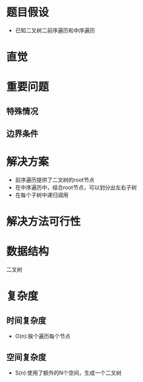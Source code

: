 # 题目假设
- 已知二叉树二前序遍历和中序遍历
# 直觉
    
# 重要问题

## 特殊情况

## 边界条件

# 解决方案
- 前序遍历提供了二叉树的root节点
- 在中序遍历中，结合root节点，可以划分出左右子树
- 在每个子树中递归调用

# 解决方法可行性

# 数据结构
二叉树

# 复杂度
## 时间复杂度
- O(n):挨个遍历每个节点
## 空间复杂度
- S(n):使用了额外的N个空间，生成一个二叉树
